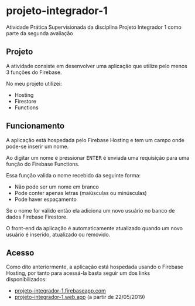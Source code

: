 # projeto-integrador-1

Atividade Prática Supervisionada da disciplina Projeto Integrador 1 como parte da segunda avaliação

## Projeto

A atividade consiste em desenvolver uma aplicação que utilize pelo menos 3 funções do Firebase.

No meu projeto utilizei:
- Hosting
- Firestore
- Functions

## Funcionamento

A aplicação está hospedada pelo Firebase Hosting e tem um campo onde pode-se inserir um nome.

Ao digitar um nome e pressionar <kbd>ENTER</kbd> é enviada uma requisição para uma função do Firebase Functions.

Essa função valida o nome recebido da seguinte forma:
- Não pode ser um nome em branco
- Pode conter apenas letras (maiúsculas ou minúsculas)
- Pode haver espaçamento

Se o nome for válido então ela adiciona um novo usuário no banco de dados Firebase Firestore.

O front-end da aplicação é automaticamente atualizado quando um novo usuário é inserido, atualizado ou removido.

## Acesso

Como dito anteriormente, a aplicação está hospedada usando o Firebase Hosting, por tanto para acessá-la basta seguir um dos links disponibilizados:
- [projeto-integrador-1.firebaseapp.com](https://projeto-integrador-1.firebaseapp.com)
- [projeto-integrador-1.web.app](https://projeto-integrador-1.web.app) (a partir de 22/05/2019)
